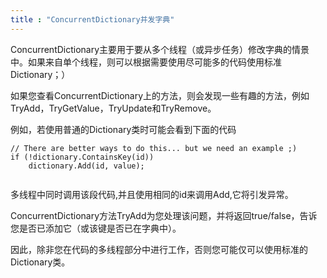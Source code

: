 ```yaml
---
title : "ConcurrentDictionary并发字典"
---
```


ConcurrentDictionary主要用于要从多个线程（或异步任务）修改字典的情景中。如果来自单个线程，则可以根据需要使用尽可能多的代码使用标准Dictionary；）

如果您查看ConcurrentDictionary上的方法，则会发现一些有趣的方法，例如TryAdd，TryGetValue，TryUpdate和TryRemove。

例如，若使用普通的Dictionary类时可能会看到下面的代码

```
// There are better ways to do this... but we need an example ;)
if (!dictionary.ContainsKey(id))
    dictionary.Add(id, value);
    
```

多线程中同时调用该段代码,并且使用相同的id来调用Add,它将引发异常。

ConcurrentDictionary方法TryAdd为您处理该问题，并将返回true/false，告诉您是否已添加它（或该键是否已在字典中）。

因此，除非您在代码的多线程部分中进行工作，否则您可能仅可以使用标准的Dictionary类。
